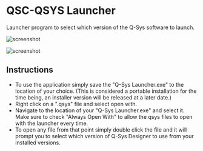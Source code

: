 # QSC-QSYS Launcher
 Launcher program to select which version of the Q-Sys software to launch.

![screenshot](https://github.com/mckay115/QSC-QSYS-Launcher/blob/main/screenshots/launch.png?raw=true)

![screenshot](https://raw.githubusercontent.com/mckay115/QSC-QSYS-Launcher/main/screenshots/choice.png?token=ABXNU2J4JIVAESPW6NSTDMLBQU3ES)

## Instructions

- To use the application simply save the "Q-Sys Launcher.exe" to the location of your choice. (This is considered a portable installation for the time being, an installer version will be released at a later date.)
- Right click on a ".qsys" file and select open with.
- Navigate to the location of your "Q-Sys Launcher.exe" and select it. Make sure to check "Always Open With" to allow the qsys files to open with the launcher every time.
- To open any file from that point simply double click the file and it will prompt you to select which version of Q-Sys Designer to use from your installed versions.
